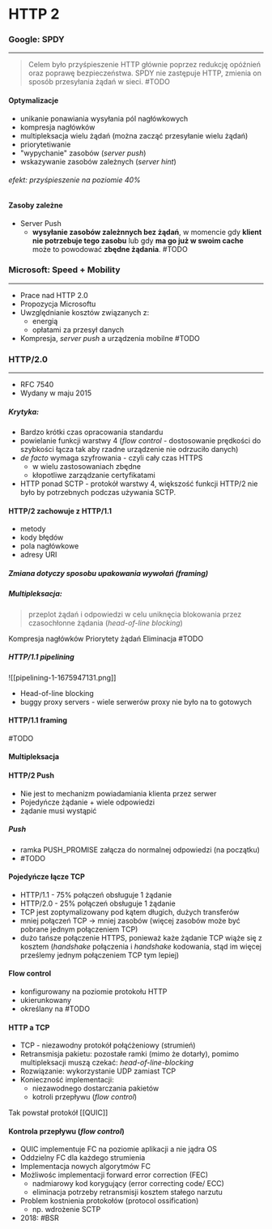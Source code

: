 # HTTP 2
### Google: SPDY
---
> Celem było przyśpieszenie HTTP głównie poprzez redukcję opóźnień oraz poprawę bezpieczeństwa. SPDY nie zastępuje HTTP, zmienia on sposób przesyłania żądań w sieci.
> #TODO 

#### Optymalizacje
- unikanie ponawiania wysyłania pól nagłówkowych
- kompresja nagłówków
- multipleksacja wielu żądań (można zacząć przesyłanie wielu żądań)
- priorytetiwanie
- "wypychanie" zasobów (_server push_)
- wskazywanie zasobów zależnych (_server hint_)
###### efekt: przyśpieszenie na poziomie 40%

#### Zasoby zależne
- Server Push
	- **wysyłanie zasobów zależnnych bez żądań**, w momencie gdy **klient nie potrzebuje tego zasobu** lub gdy **ma go już w swoim cache** może to powodować **zbędne żądania**.
	#TODO 

### Microsoft: Speed + Mobility
---
- Prace nad HTTP 2.0
- Propozycja Microsoftu
- Uwzględnianie kosztów związanych z:
	- energią
	- opłatami za przesył danych
- Kompresja, _server push_ a urządzenia mobilne #TODO 

### HTTP/2.0
---
- RFC 7540
- Wydany w maju 2015
##### Krytyka:
 - Bardzo krótki czas opracowania standardu
 - powielanie funkcji warstwy 4 (_flow control_ - dostosowanie prędkości do szybkości łącza tak aby rzadne urządzenie nie odrzuciło danych)
 - _de facto_ wymaga szyfrowania - czyli cały czas HTTPS
	 - w wielu zastosowaniach zbędne
	 - kłopotliwe zarządzanie certyfikatami
 - HTTP ponad SCTP - protokół warstwy 4, większość funkcji HTTP/2 nie było by potrzebnych podczas używania SCTP.

#### HTTP/2 zachowuje z HTTP/1.1
- metody
- kody błędów
- pola nagłówkowe
- adresy URI
##### Zmiana dotyczy sposobu upakowania wywołań (_framing_)
##### Multipleksacja:
> przeplot żądań i odpowiedzi w celu uniknęcia blokowania przez czasochłonne żądania (_head-of-line blocking_)

Kompresja nagłówków
Priorytety żądań
Eliminacja
#TODO

##### HTTP/1.1 pipelining
![[pipelining-1-1675947131.png]]

- Head-of-line blocking
- buggy proxy servers - wiele serwerów proxy nie było na to gotowych

#### HTTP/1.1 framing
#TODO 

#### Multipleksacja


#### HTTP/2 Push
- Nie jest to mechanizm powiadamiania klienta przez serwer
- Pojedyńcze żądanie + wiele odpowiedzi
- żądanie musi wystąpić
##### Push
- ramka PUSH_PROMISE załącza do normalnej odpowiedzi (na początku)
- #TODO 

#### Pojedyńcze łącze TCP
- HTTP/1.1 - 75% połączeń obsługuje 1 żądanie
- HTTP/2.0 - 25% połączeń obsługuje 1 żądanie
- TCP jest zoptymalizowany pod kątem długich, dużych transferów
- mniej połączeń TCP -> mniej zasobów (więcej zasobów może być pobrane jednym połączeniem TCP)
- dużo tańsze połączenie HTTPS, ponieważ każe żądanie TCP wiąże się z kosztem (_handshake_ połączenia i _handshake_ kodowania, stąd im więcej prześlemy jednym połączeniem TCP tym lepiej)

#### Flow control
- konfigurowany na poziomie protokołu HTTP
- ukierunkowany
- określany na #TODO 

#### HTTP a TCP
- TCP - niezawodny protokół połąćżeniowy (strumień)
- Retransmisja pakietu: pozostałe ramki (mimo że dotarły), pomimo multipleksacji muszą czekać: _head-of-line-blocking_
- Rozwiązanie: wykorzystanie UDP zamiast TCP
- Konieczność implementacji:
	- niezawodnego dostarczania pakietów
	- kotroli przepływu (_flow control_)

Tak powstał protokół [[QUIC]]

#### Kontrola przepływu (_flow control_)
- QUIC implementuje FC na poziomie aplikacji a nie jądra OS
- Oddzielny FC dla każdego strumienia
- Implementacja nowych algorytmów FC
- Możliwośc implementacji forward error correction (FEC)
	- nadmiarowy kod korygujący (error correcting code/ ECC)
	- eliminacja potrzeby retransmisji kosztem stałego narzutu
- Problem kostnienia protokołów (protocol ossification)
	- np. wdrożenie SCTP
- 2018: #BSR 

